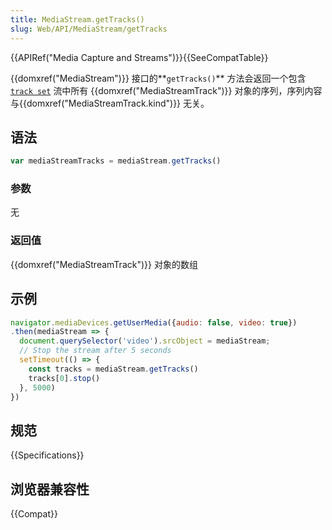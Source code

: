 ```yaml
---
title: MediaStream.getTracks()
slug: Web/API/MediaStream/getTracks
---
```


{{APIRef("Media Capture and Streams")}}{{SeeCompatTable}}

{{domxref("MediaStream")}} 接口的**`getTracks()`** 方法会返回一个包含 [`track set`](https://www.w3.org/TR/mediacapture-streams/#track-set) 流中所有 {{domxref("MediaStreamTrack")}} 对象的序列，序列内容与{{domxref("MediaStreamTrack.kind")}} 无关。

## 语法

```js
var mediaStreamTracks = mediaStream.getTracks()
```

### 参数

无

### 返回值

{{domxref("MediaStreamTrack")}} 对象的数组

## 示例

```js
navigator.mediaDevices.getUserMedia({audio: false, video: true})
.then(mediaStream => {
  document.querySelector('video').srcObject = mediaStream;
  // Stop the stream after 5 seconds
  setTimeout(() => {
    const tracks = mediaStream.getTracks()
    tracks[0].stop()
  }, 5000)
})
```

## 规范

{{Specifications}}

## 浏览器兼容性

{{Compat}}
